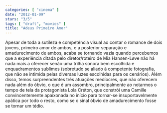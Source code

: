 ```yaml
---
categories: [ "cinema" ]
date: "2012-01-09"
stars: "3/5"
tags: [ "draft", "movies" ]
title: "Adeus Primeiro Amor"
---
```

Apesar de toda a sutileza e competência visual ao contar o romance
de dois jovens, primeiro amor de ambos, e a posterior separação e
amadurecimento de ambos, acaba se tornando vazia quando percebemos que a
experiência ditada pelo diretor/roteiro de Mia Hansen-Løve não há nada
mais a oferecer senão uma trilha sonora bem escolhida e enquadramentos
sublimes (sobretudo se aliado à competente fotografia, que não se
intimida pelas diversas luzes escolhidas para os cenários). Além disso,
temos surpreendentes três atuações medíocres, que não oferecem
nada além do óbvio, o que é um assombro, principalmente ao notarmos
o tempo de tela da protagonista Lola Créton, que constrói uma Camille
convincentemente apaixonada no início para tornar-se insuportavelmente
apática por todo o resto, como se o sinal óbvio de amadurecimento
fosse se tornar um tédio.

